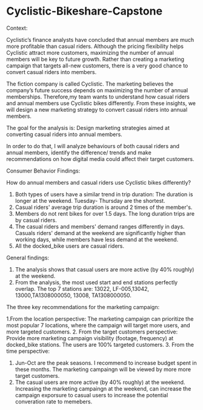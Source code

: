 # Cyclistic-Bikeshare-Capstone

Context: 

Cyclistic’s finance analysts have concluded that annual members are much more profitable than casual riders. Although the pricing flexibility helps Cyclistic attract more customers, maximizing the number of annual members will be key to future growth. Rather than creating a marketing campaign that targets all-new customers,  there is a very good chance to convert casual riders into members. 

The fiction company is called Cyclistic. The marketing believes the company’s future success depends on maximizing the number of annual memberships. Therefore,my team wants to understand how casual riders and annual members use Cyclistic bikes differently. From these insights, we will design a new marketing strategy to convert casual riders into annual members.

The goal for the analysis is: Design marketing strategies aimed at converting casual riders into annual members. 

In order to do that, I will analyze behaviours of both causal riders and annual members, identify the difference/ trends and make recommendations on how digital media could affect their target customers.  

Consumer Behavior Findings: 

How do annual members and casual riders use Cyclistic bikes differently?
1. Both types of users have a similar trend in trip duration: The duration is longer at the weekend. Tuesday- Thursday are the shortest. 
2. Casual riders' average trip duration is around 2 times of the member's. 
3. Members do not rent bikes for over 1.5 days. The long duration trips are by casual riders.
4. The casual riders and members' demand ranges differently in days. Casuals riders' demand at the weekend are significantly higher than working days, while members have less demand at the weekend. 
5. All the docked_bike users are casual riders.

General findings: 
1. The analysis shows that casual users are more active (by 40% roughly) at the weekend.
2. From the analysis, the most used start and end stations perfectly overlap. The top 7 stations are: 13022, LF-005,13042, 13000,TA1308000050, 13008, TA1308000050.  

The three key recommendations for the marketing campaign: 

1.From the location perspective: 
The marketing campaign can prioritize the most popular 7 locations, where the campaign will target more users, and more targeted customers.
2. From the target customers perspective: 
Provide more marketing campaign visibility (footage, frequency) at docked_bike stations. The users are 100% targeted customers.
3. From the time perspective:
 1) Jun-Oct are the peak seasons. I recommend to increase budget spent in these months. The marketing campaingn will be viewed by more more target customers. 
 2) The casual users are more active (by 40% roughly) at the weekend. Increasing the marketing campaingn at the weekend, can increase the campaign exporsure to casual users to increase the potential converation rate to memebers.
